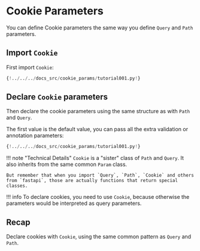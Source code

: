 # Cookie Parameters

You can define Cookie parameters the same way you define `Query` and `Path` parameters.

## Import `Cookie`

First import `Cookie`:

```Python hl_lines="3"
{!../../../docs_src/cookie_params/tutorial001.py!}
```

## Declare `Cookie` parameters

Then declare the cookie parameters using the same structure as with `Path` and `Query`.

The first value is the default value, you can pass all the extra validation or annotation parameters:

```Python hl_lines="9"
{!../../../docs_src/cookie_params/tutorial001.py!}
```

!!! note "Technical Details"
`Cookie` is a "sister" class of `Path` and `Query`. It also inherits from the same common `Param` class.

    But remember that when you import `Query`, `Path`, `Cookie` and others from `fastapi`, those are actually functions that return special classes.

!!! info
To declare cookies, you need to use `Cookie`, because otherwise the parameters would be interpreted as query parameters.

## Recap

Declare cookies with `Cookie`, using the same common pattern as `Query` and `Path`.
